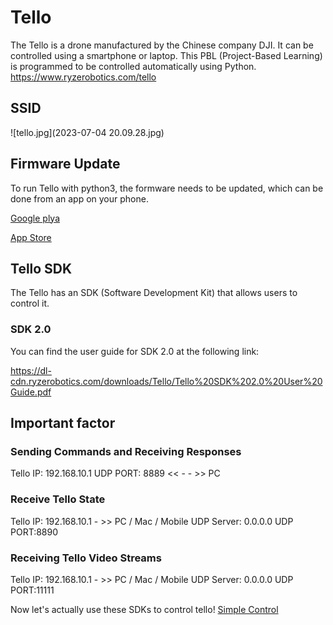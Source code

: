 # Tello
The Tello is a drone manufactured by the Chinese company DJI. It can be controlled using a smartphone or laptop. This PBL (Project-Based Learning) is programmed to be controlled automatically using Python.
https://www.ryzerobotics.com/tello

## SSID
![tello.jpg](2023-07-04 20.09.28.jpg)


## Firmware Update
To run Tello with python3, the formware needs to be updated, which can be done from an app on your phone.

[Google plya](https://play.google.com/store/apps/details?id=com.ryzerobotics.tello&hl=ja-JP)

[App Store](https://apps.apple.com/jp/app/tello/id1330559633)

## Tello SDK
The Tello has an SDK (Software Development Kit) that allows users to control it.




### SDK 2.0
You can find the user guide for SDK 2.0 at the following link:

https://dl-cdn.ryzerobotics.com/downloads/Tello/Tello%20SDK%202.0%20User%20Guide.pdf

## Important factor

### Sending Commands and Receiving Responses
Tello IP: 192.168.10.1 UDP PORT: 8889 << - - >> PC 

### Receive Tello State
Tello IP: 192.168.10.1 - >> PC / Mac / Mobile UDP Server: 0.0.0.0 UDP PORT:8890

### Receiving Tello Video Streams
Tello IP: 192.168.10.1 - >> PC / Mac / Mobile UDP Server: 0.0.0.0 UDP PORT:11111

Now let's actually use these SDKs to control tello!
[Simple Control](https://github.com/oit-ipbl/robots/blob/main/tello/simple%20control.md)
